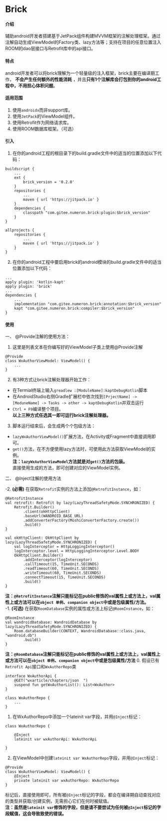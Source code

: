 # Brick

#### 介绍
辅助android开发者搭建基于JetPack组件构建MVVM框架的注解处理框架。通过注解自动生成ViewModel的Factory类、lazy方法等；支持在项目的任意位置注入ROOM的dao层接口与Retrofit库中的api接口。

#### 特点
android开发者可以将brick理解为一个轻量级的注入框架，brick主要在编译期工作， **不会产生任何额外的性能消耗** ，并且**只有1个注解库会打包到你的android工程中，不用担心体积问题**。

#### 适用范围
1. 使用`androidx`而非support库。
2. 使用`JetPack`的ViewModel组件。
3. 使用Retrofit作为网络请求库。
4. 使用ROOM数据库框架。（可选）

#### 引入

1.  在你的android工程的根目录下的build.gradle文件中的适当的位置添加以下代码：
```
buildscript {
    ...
    ext {
        brick_version = '0.2.0'
    }
    repositories {
        ...
        maven { url 'https://jitpack.io' }
    }
    dependencies {
        classpath "com.gitee.numeron.brick:plugin:$brick_version"
    }
}

allprojects {
    repositories {
        ...
        maven { url 'https://jitpack.io' }
    }
}
```
2.  在你的android工程中要启用brick的android模块的build.gradle文件中的适当位置添加以下代码：
```
...
apply plugin: 'kotlin-kapt'
apply plugin: 'brick'
...
dependencies {
    ...
    implementation "com.gitee.numeron.brick:annotation:$brick_version"
    kapt "com.gitee.numeron.brick:compiler:$brick_version"
}
```
#### 使用

一、 @Provide注解的使用方法：
 1. 这里是列表文本在你编写好的ViewModel子类上使用@Provide注解
```
@Provide
class WxAuthorViewModel: ViewModel() {
    ...
}
```
 2. 有3种方式让brick注解处理器开始工作：
* 在Termial终端上输入`greadlew :[ModuleName]:kaptDebugKotlin`脚本
* 在AndroidStudio右侧Gradle扩展栏中依次找到`[PrjectName] -> [ModuneName] -> Tasks -> other -> kaptDebugKotlin`并双击运行
* `Ctrl + F9`编译整个项目。  
 **以上三种方式任选其一即可运行brick注解处理器。** 
 3.  脚本运行结束后，会生成两个个包级方法：
* `lazyWxAuthorViewModel()`扩展方法，在Activity或Fragment中直接调用即可。
* `get()`方法，在不方便使用lazy方法时，可使用此方法获取ViewModel的实例。  
 **注：`lazyWxAuthorViewModel`方法就是对`get()`方法的包装。**   
直接使用生成的方法，即可创建对应的ViewModel实例。

二、 @Inject注解的使用方法  
  
-2.  **(必需)** 在获取`Retrofit`实例的方法上添加`@RetrofitInstance`，如：
```
@RetrofitInstance
val retrofit: Retrofit by lazy(LazyThreadSafetyMode.SYNCHRONIZED) {
    Retrofit.Builder()
        .client(okHttpClient)
        .baseUrl(WANDROID_BASE_URL)
        .addConverterFactory(MoshiConverterFactory.create())
        .build()
}

val okHttpClient: OkHttpClient by lazy(LazyThreadSafetyMode.SYNCHRONIZED) {
    val logInterceptor = HttpLoggingInterceptor()
    logInterceptor.level = HttpLoggingInterceptor.Level.BODY
    OkHttpClient.Builder()
        .addInterceptor(logInterceptor)
        .callTimeout(15, TimeUnit.SECONDS)
        .readTimeout(60, TimeUnit.SECONDS)
        .writeTimeout(60, TimeUnit.SECONDS)
        .connectTimeout(15, TimeUnit.SECONDS)
        .build()
}
```  
 **注：`@RetrofitInstance`注解只能标记在public修饰的val属性上或方法上，val属性上或方法可以在`object 单例`、`companion object`中或是包级属性/方法。**   
-1.  **(可选)** 在获取`RoomDatabase`实例的属性或方法上标记`@RoomInstance`，如：
```
@RoomInstance
val wandroidDatabase: WandroidDatabase by lazy(LazyThreadSafetyMode.SYNCHRONIZED) {
    Room.databaseBuilder(CONTEXT, WandroidDatabase::class.java, "wandroid.db")
        .build()
}
```
 **注：`@RoomDatabase`注解只能标记在public修饰的val属性上或方法上，val属性上或方法可以在`object 单例`、`companion object`中或是包级属性/方法** 
0. 假设已有`Retrofit Api`接口和`WxAuthorRepo`类
```
interface WxAuthorApi {
    @GET("wxarticle/chapters/json  ")
    suspend fun getWxAuthorList(): List<WxAuthor>
}

class WxAuthorRepo {
    ...
}

```
1. 在WxAuthorRepo中添加一个lateinit var字段，并用`@Inject`标记：
```
class WxAuthorRepo {

    @Inject
    lateinit var wxAuthorApi: WxAuthorApi

}
```
2. 在ViewModel中创建`lateinit var WxAuthorRepo`字段，并用`@Inject`标记：
```
@Provide
class WxAuthorViewModel: ViewModel() {
    @Inject
    private lateinit var wxAuthorRepo: WxAuthorRepo
}
```
标记后，直接使用即可，所有被`@Inject`标记的字段，都会在编译期自动查找对应的类型并获取/创建实例，无需担心它们在何时被赋值。   
 **注：虽然是`lateinit var`修饰的字段，但是请不要尝试为任何被`@Inject`标记的字段赋值，这会导致致使的错误。** 